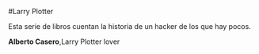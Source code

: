 #Larry Plotter

Esta serie de libros cuentan la historia de un hacker de los que hay pocos.

**Alberto Casero**,Larry Plotter lover
